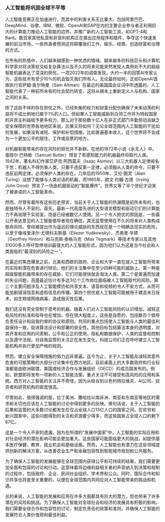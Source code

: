 ### 人工智能将巩固全球不平等

人工智能竞赛正在加速进行，而其中的利害关系无比重大。包括阿里巴巴、DeepMind、谷歌、IBM、微软、OpenAI和SAP在内的主要企业参与者正利用巨大的计算能力推动人工智能的边界，并推广新的人工智能工具，如GPT-4和Bard。数百家其他私营和非营利机构正在推出应用程序和插件，争夺这个快速发展的前沿市场，一些热衷者预测这将颠覆我们工作、娱乐、经商、创造财富和治理的方式。

在所有的热情中，人们越来越感到一种忧虑的情绪。越来越多的科技巨头和计算机科学家对将决策权交给复杂算法以及不久的将来可能突然发现人类用处不大的超级智能机器表达了深深的担忧。一项2022年的调查发现，大约一半的回答AI专家认为，这些技术有至少10%的机会毁灭我们所有人。无论最终如何，正如OpenAI首席执行官萨姆·奥尔特曼（Sam Altman）在最近的美国国会证词中所透露的，人工智能代表了一种前所未有的社会契约转变，这将从根本上重新定义人与机构、国家之间的关系。

除了这些不祥的存在担忧之外，已经失衡的权力和财富分配也确保了未来动荡的利益将不成比例地归属于1%的人口。但如果人工智能威胁到白领工作并为特权国家的非民主利益赋予更多权力，那么对于那些数十亿人在非正式部门辛勤劳动且缺乏安全保障的世界各地地区来说，后果又将如何？无论全球范围内人工智能的干扰如何发展，如果没有减轻、保护和补偿措施，比如普遍基本收入，这个世界将不会成为一个更加公平的居住、工作或投票的地方。

对机器智能带来的存在风险的担忧并不新鲜。在他的1872年小说《永无人》中，塞缪尔·巴特勒（Samuel Butler）预言了有感知能力的机器最终将取代人类。1942年，著名科幻作家艾萨克·阿西莫夫（Isaac Asimov）以三大机器人定律闻名于世：机器人不得伤害人类，只要不违反第一定律，必须服从人类的命令，只要不违反前两定律，必须保护人类的存在。几年后的1950年，艾伦·图灵（Alan Turing）设想了能够与人类对话的机器，而1965年，欧文·约翰·古德（Irving John Good）预言了一场由机器驱动的"智能爆炸"。世界又等了半个世纪才迎来了被承诺的人工智能革命。

然而，尽管有着所有这些历史预言，当前关于人工智能的热潮既是前所未有的，也是独特令人不安的。首先，最新一代高度先进的大型语言模型和驱动它们的计算能力不再局限于实验室，而是已经被数亿人使用。另一个令人担忧的原因是，一些最公开表达意见的人工智能倡导者现在确信，其无监管使用在不久的将来对人类构成致命风险。曾经被提出作为遥远的理论威胁的东西现在是一个明确且现实的危险，以至于像埃里泽尔·尤德科夫斯基（Eliezer Yudkowsky）、杰弗里·辛顿（Geoffrey Hinton）和马克斯·泰格马克（Max Tegmark）等技术专家以及其他31000多人呼吁暂停培训最强大的人工智能形式，因为他们认为这是当今社会和人类面临的“最深刻的风险之一”。

在最近的焦虑爆发之前，北美和西欧的政府、企业和大学一直在就人工智能所带来的实际和潜在危害进行辩论。他们的关注集中在至少四种可能的威胁上。第一种是超级智能机器带来的存在威胁，它们可能很快就会淘汰人类。第二个是普遍而加速的失业问题，高盛最近估计有多达3亿个工作岗位面临被人工智能取代的风险。第三个主要问题涉及人工智能模仿和共享文本、语音和视频的令人不安方式，从而可能加剧错误信息和虚假信息的传播。第四个担忧是人工智能可能被用于建造末日技术，如生物或网络病毒，造成毁灭性后果。

我们还没有完全受制于思考的机器。随着人们对人工智能风险的认识增加，减轻这些风险的标准和指导也在增加。但在很大程度上，这些是自愿的，包括数百个倡导负责任设计和自我约束的协议和原则。共同的重点包括使人工智能与人类的最佳利益保持一致，促进算法设计和部署的安全性。其他目标包括算法本身的透明度，对其开发和应用的问责制，公平和公正的使用，隐私和数据保护，人类的监督和控制以及遵守法规。对自我监管的关注正在发生变化，科技公司们正在呼吁建立人工智能机构并执行更加严格的规则。

然而，建立安全保障措施的努力远非普遍。迄今为止，关于人工智能及减轻其意外危害的可能策略的大部分讨论集中在西方地区。目前桌面上的大多数政府和行业标准都是由欧洲联盟、美国或经济合作与发展组织（OECD）的成员国发布的。例如，欧盟即将发布一项新的人工智能法案，重点关注不可接受和高风险的应用和系统。西方对人工智能的关注并不奇怪，因为从硅谷到以色列特拉维夫，AI公司、投资者和研究机构的密度很高。

尽管如此，值得强调的是，拉丁美洲、撒哈拉以南非洲、南亚和东南亚等地区的需求和关切也应该在人工智能的讨论中得到更多的反映。换句话说，关于人工智能的后果和监管的大多数讨论都发生在仅占全球人口13亿人口的国家之间。在贫穷和新兴国家中，这些问题得到的关注和资源要少得多，而这些国家占全球人口的剩下67亿。

这是一个令人不安的遗漏，因为在所谓的“发展中国家”中，人工智能的实际应用和对社会经济的潜在影响可能会更加重大。这些国家可能面临更大的挑战，如提供基本医疗保健、教育、就业机会和基础设施。然而，人工智能也有潜力在这些领域提供创新的解决方案，从改善农业生产和金融包容性到智能城市规划和公共服务。

为了确保人工智能的发展能够在全球范围内获得公平和可持续的结果，我们需要更加全面和包容的讨论和行动。这意味着将边缘利益相关者的声音纳入到决策和规制的过程中，包括政府、企业、民间社会组织、学术界和公众。同时，国际合作和知识共享也将是至关重要的，以便在全球范围内共同应对人工智能带来的挑战和机遇。

总的来说，人工智能的发展和应用在许多方面都具有巨大的潜力，但也带来了许多潜在的风险和挑战。为了确保人工智能对全球社会和经济的发展具有积极的影响，我们需要全球合作和包容性的讨论，制定负责任的政策和准则，并确保人工智能的发展符合人类价值观和最佳利益。